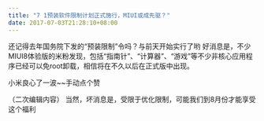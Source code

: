 ```yaml
---
title: "7 1预装软件限制计划正式施行，MIUI或成先驱？"
date: 2017-07-03T21:28:10+08:00
---
```

还记得去年国务院下发的“预装限制”令吗？与前天开始实行了哟
好消息是，不少MIUI8体验版的米粉发现，包括“指南针”、“计算器”、“游戏”等不少非核心应用程序已经可以免root卸载，相信将在不久以后在正式版中出现。

小米良心了一波~~手动点个赞

（二次编辑内容）
当然，坏消息是，受限于优化限制，可能我们到8月份才能享受这个福利
